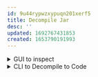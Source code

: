 ```yaml
---
id: 9u44rypwzxypuqn201xerf5
title: Decompile Jar
desc: ''
updated: 1692767431853
created: 1653790191993
---
```


<details>
<summary>GUI to inspect</summary>

[[tech.lang.java.file-type.jar.decompile-jar.GUI-to-inspect-jar]]
</details>



<details>
<summary>CLI to Decompile to Code</summary>

![[tech.lang.java.file-type.jar.decompile-jar.cli-to-decompile-into-code]]
</details>

  